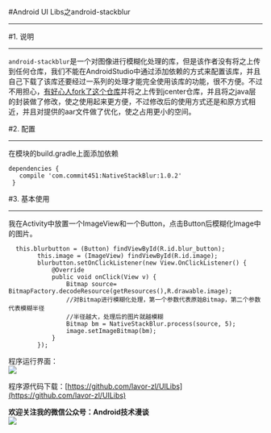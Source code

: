 #Android UI Libs之android-stackblur  
***  
#1. 说明  
***  
`android-stackblur`是一个对图像进行模糊化处理的库，但是该作者没有将之上传到任何仓库，我们不能在AndroidStudio中通过添加依赖的方式来配置该库，并且自己下载了该库还要经过一系列的处理才能完全使用该库的功能，很不方便。不过不用担心，[有好心人fork了这个仓库](https://github.com/Commit451/NativeStackBlur)并将之上传到jcenter仓库，并且将之java层的封装做了修改，使之使用起来更方便，不过修改后的使用方式还是和原方式相近，并且对提供的aar文件做了优化，使之占用更小的空间。  

#2. 配置  
***  
在模块的build.gradle上面添加依赖  
```  
dependencies {
   compile 'com.commit451:NativeStackBlur:1.0.2'
 }  
```  
#3. 基本使用  
***  
我在Activity中放置一个ImageView和一个Button，点击Button后模糊化Image中的图片。  
```
  this.blurbutton = (Button) findViewById(R.id.blur_button);
        this.image = (ImageView) findViewById(R.id.image);
        blurbutton.setOnClickListener(new View.OnClickListener() {
            @Override
            public void onClick(View v) {
                Bitmap source= BitmapFactory.decodeResource(getResources(),R.drawable.image);
                //对Bitmap进行模糊化处理，第一个参数代表原始Bitmap，第二个参数代表模糊半径
                //半径越大，处理后的图片就越模糊
                Bitmap bm = NativeStackBlur.process(source, 5);
                image.setImageBitmap(bm);
            }
        });  
```  

程序运行界面：  
![](http://i.imgur.com/nPM3jNa.gif)  

程序源代码下载：[https://github.com/lavor-zl/UILibs](https://github.com/lavor-zl/UILibs)   


**欢迎关注我的微信公众号：Android技术漫谈**  
![](http://i.imgur.com/u75x3BP.jpg)